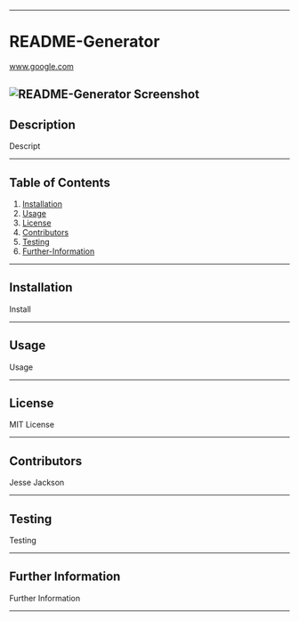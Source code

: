 
  ---
  # README-Generator

  www.google.com

  ![README-Generator Screenshot](readme.gen.PNG?raw=true "README-Generator")
  ---

  ## Description
  Descript

  ---

  ## Table of Contents
  1. [Installation](https://github.com/JesseJ713/readme-generator#Installation)
  2. [Usage](https://github.com/JesseJ713/readme-generator#Usage)
  3. [License](https://github.com/JesseJ713/readme-generator#License)
  4. [Contributors](https://github.com/JesseJ713/readme-generator#Contributors)
  5. [Testing](https://github.com/JesseJ713/readme-generator#Testing)
  6. [Further-Information](https://github.com/JesseJ713/readme-generator#Further-Information)
  ---

  ## Installation
  Install

  ---

  ## Usage
  Usage

  ---

  ## License
  MIT License

  ---

  ## Contributors
  Jesse Jackson

  ---

  ## Testing
  Testing

  ---

  ## Further Information
  Further Information

  ---

